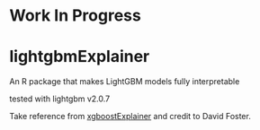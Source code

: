 # Work In Progress

# lightgbmExplainer
An R package that makes LightGBM models fully interpretable

tested with lightgbm v2.0.7

Take reference from [xgboostExplainer](https://github.com/AppliedDataSciencePartners/xgboostExplainer) and credit to David Foster.
